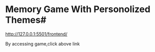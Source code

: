 # Memory Game With Personolized Themes#

http://127.0.0.1:5501/frontend/

By accessing game,click above link
